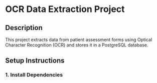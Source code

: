# OCR Data Extraction Project

## Description
This project extracts data from patient assessment forms using Optical Character Recognition (OCR) and stores it in a PostgreSQL database.

## Setup Instructions
### 1. Install Dependencies
